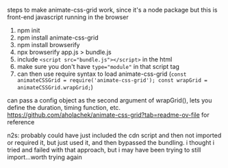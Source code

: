 steps to make animate-css-grid work, since it's a node package but this is front-end javascript running in the browser
1. npm init
2. npm install animate-css-grid
3. npm install browserify
4. npx browserify app.js > bundle.js
5. include `<script src="bundle.js"></script>` in the html
6. make sure you don't have `type="module"` in that script tag
7. can then use require syntax to load animate-css-grid (`const animateCSSGrid = require('animate-css-grid'); const wrapGrid = animateCSSGrid.wrapGrid;`)

can pass a config object as the second argument of wrapGrid(), lets you define the duration, timing function, etc.
https://github.com/aholachek/animate-css-grid?tab=readme-ov-file for reference

n2s: probably could have just included the cdn script and then not imported or required it, but just used it, and then bypassed the bundling. i thought i tried and failed with that approach, but i may have been trying to still import...worth trying again
